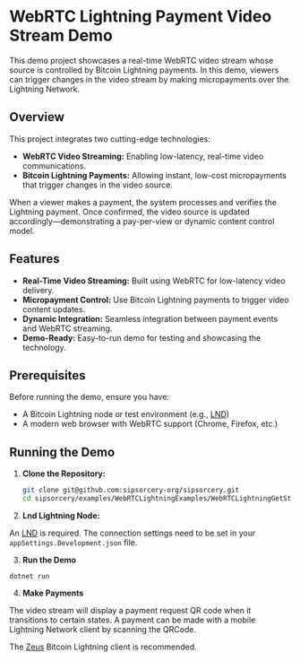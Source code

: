 ﻿# WebRTC Lightning Payment Video Stream Demo

This demo project showcases a real-time WebRTC video stream whose source is controlled by Bitcoin Lightning payments. In this demo, viewers can trigger changes in the video stream by making micropayments over the Lightning Network.

## Overview

This project integrates two cutting-edge technologies:
- **WebRTC Video Streaming:** Enabling low-latency, real-time video communications.
- **Bitcoin Lightning Payments:** Allowing instant, low-cost micropayments that trigger changes in the video source.

When a viewer makes a payment, the system processes and verifies the Lightning payment. Once confirmed, the video source is updated accordingly—demonstrating a pay-per-view or dynamic content control model.

## Features

- **Real-Time Video Streaming:** Built using WebRTC for low-latency video delivery.
- **Micropayment Control:** Use Bitcoin Lightning payments to trigger video content updates.
- **Dynamic Integration:** Seamless integration between payment events and WebRTC streaming.
- **Demo-Ready:** Easy-to-run demo for testing and showcasing the technology.

## Prerequisites

Before running the demo, ensure you have:

- A Bitcoin Lightning node or test environment (e.g., [LND](https://github.com/lightningnetwork/lnd))
- A modern web browser with WebRTC support (Chrome, Firefox, etc.)

## Running the Demo

1. **Clone the Repository:**

   ```bash
   git clone git@github.com:sipsorcery-org/sipsorcery.git
   cd sipsorcery/examples/WebRTCLightningExamples/WebRTCLightningGetStarted

2. **Lnd Lightning Node:**

An [LND](https://github.com/lightningnetwork/lnd) is required. The connection settings need to be set in your `appSettings.Development.json` file.

3. **Run the Demo**

`dotnet run`

4. **Make Payments**

The video stream will display a payment request QR code when it transitions to certain states. A payment can be made with a mobile Lightning Network client by scanning the QRCode.

The [Zeus](https://zeusln.com/) Bitcoin Lightning client is recommended.
